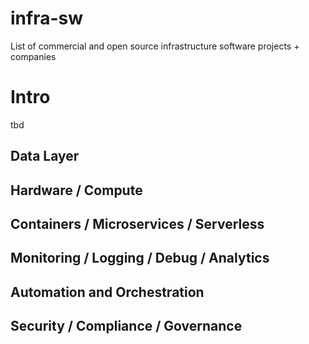 # infra-sw
List of commercial and open source infrastructure software projects + companies

# Intro
tbd

## Data Layer

## Hardware / Compute

## Containers / Microservices / Serverless

## Monitoring / Logging / Debug / Analytics

## Automation and Orchestration

## Security / Compliance / Governance 
